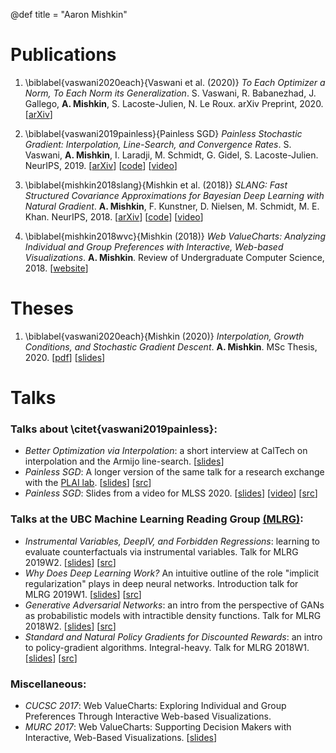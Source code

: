 @def title = "Aaron Mishkin"

# Publications

1. \biblabel{vaswani2020each}{Vaswani et al. (2020)} _To Each Optimizer a Norm, To Each Norm its Generalization_. S. Vaswani, R. Babanezhad, J. Gallego, **A. Mishkin**, S. Lacoste-Julien, N. Le Roux. arXiv Preprint, 2020. [[arXiv](https://arxiv.org/abs/2006.06821)] 

1. \biblabel{vaswani2019painless}{Painless SGD} _Painless Stochastic Gradient: Interpolation, Line-Search, and Convergence Rates_. S. Vaswani, **A. Mishkin**, I. Laradji, M. Schmidt, G. Gidel, S. Lacoste-Julien. NeurIPS, 2019. [[arXiv](https://arxiv.org/abs/1905.09997)] [[code](https://github.com/IssamLaradji/sls)] [[video](https://www.youtube.com/watch?v=3Jx0tuZ1ERs)]

1. \biblabel{mishkin2018slang}{Mishkin et al. (2018)} _SLANG: Fast Structured Covariance Approximations for Bayesian Deep Learning with Natural Gradient_. **A. Mishkin**, F. Kunstner, D. Nielsen, M. Schmidt, M. E. Khan. NeurIPS, 2018. [[arXiv](https://arxiv.org/abs/1811.04504)] [[code](https://github.com/aaronpmishkin/SLANG)] [[video](https://www.youtube.com/watch?v=ekaB_weR5Bw)]

1. \biblabel{mishkin2018wvc}{Mishkin (2018)} _Web ValueCharts: Analyzing Individual and Group Preferences with Interactive, Web-based Visualizations_. **A. Mishkin**. Review of Undergraduate Computer Science, 2018. [[website](http://rucs.ca/web-valuecharts-analyzing-individual-and-group-preferences-with-interactive-web-based-visualizations)]


# Theses

1. \biblabel{vaswani2020each}{Mishkin (2020)} _Interpolation, Growth Conditions, and Stochastic Gradient Descent_. **A. Mishkin**. MSc Thesis, 2020. [[pdf](http://hdl.handle.net/2429/76150)] [[slides](/assets/slides/msc_slides.pdf)] 


# Talks

### Talks about \citet{vaswani2019painless}:

* _Better Optimization via Interpolation_: a short interview at CalTech on interpolation and the Armijo line-search. [[slides](/assets/slides/painless_caltech_version.pdf)]
* _Painless SGD_: A longer version of the same talk for a research exchange with the [PLAI lab](https://plai.cs.ubc.ca/). [[slides](/assets/slides/painless_exchange_version.pdf)] [[src](https://github.com/aaronpmishkin/talk-painless_sgd/tree/version/exchange)] 
* _Painless SGD_: Slides from a video for MLSS 2020. [[slides](/assets/slides/painless_mlss_version.pdf)] [[video](https://www.youtube.com/watch?v=IchhE4JXLE4)] [[src](https://github.com/aaronpmishkin/talk-painless_sgd)] 

### Talks at the UBC Machine Learning Reading Group [(MLRG)](https://www.cs.ubc.ca/labs/lci/mlrg/):
* _Instrumental Variables, DeepIV, and Forbidden Regressions_: learning to evaluate counterfactuals via instrumental variables. Talk for MLRG 2019W2. [[slides](/assets/slides/instrumental_variables.pdf)] [[src](https://github.com/aaronpmishkin/talk-deep_iv)]
* _Why Does Deep Learning Work?_ An intuitive outline of the role "implicit regularization" plays in deep neural networks. Introduction talk for MLRG 2019W1. [[slides](/assets/slides/deep_learning_works.pdf)] [[src](https://github.com/aaronpmishkin/talk-why_deep_learning_works)]
* _Generative Adversarial Networks_: an intro from the perspective of GANs as probabilistic models with intractible density functions. Talk for MLRG 2018W2. [[slides](/assets/slides/gans.pdf)] [[src](https://github.com/aaronpmishkin/talk-gans)]
* _Standard and Natural Policy Gradients for Discounted Rewards_: an intro to policy-gradient algorithms. Integral-heavy. Talk for MLRG 2018W1. [[slides](/assets/slides/policy_gradients.pdf)] [[src](https://github.com/aaronpmishkin/talk-policy_gradients)]

### Miscellaneous:
* _CUCSC 2017_: Web ValueCharts: Exploring Individual and Group Preferences Through Interactive Web-based Visualizations. 
* _MURC 2017_: Web ValueCharts: Supporting Decision Makers with Interactive, Web-Based Visualizations. [[slides](/assets/slides/wvc_murc.pdf)]
